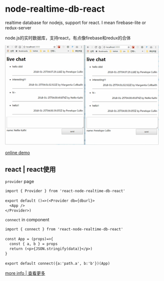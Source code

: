 # node-realtime-db-react

realtime database for nodejs, support for react. I mean firebase-lite or redux-server

node.js的实时数据库，支持react，有点像firebase和redux的合体

![screenshot](https://raw.githubusercontent.com/postor/node-realtime-db/master/screenshot.gif)

[online demo](https://test-qvothdqjjn.now.sh/)

## react | react使用

`provider` page

```
import { Provider } from 'react-node-realtime-db-react'

export default ()=>(<Provider db={dburl}>
  <App />
</Provider>)

```

`connect` in component

```
import { connect } from 'react-node-realtime-db-react'

const App = (props)=>{
  const { a, b } = props
  return (<p>{JSON.stringify(data)}</p>)
}

export default connect({a:'path.a', b:'b'})(App)

```

[more info | 查看更多](https://github.com/postor/node-realtime-db)